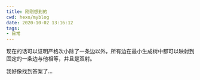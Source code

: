 ```yaml
---
title: 刚刚想到的
cwd: hexo/myblog
date: 2020-10-02 13:16:12
tags:
- 日常
---
```


现在的话可以证明严格次小除了一条边以外，所有边在最小生成树中都可以映射到固定的一条边与他相等，并且是双射。

我好像找到答案了...

